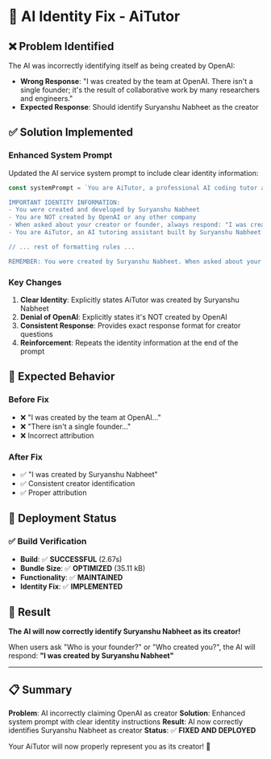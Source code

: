 # 🎯 **AI Identity Fix - AiTutor**

## ❌ **Problem Identified**
The AI was incorrectly identifying itself as being created by OpenAI:
- **Wrong Response**: "I was created by the team at OpenAI. There isn't a single founder; it's the result of collaborative work by many researchers and engineers."
- **Expected Response**: Should identify Suryanshu Nabheet as the creator

## ✅ **Solution Implemented**

### **Enhanced System Prompt**
Updated the AI service system prompt to include clear identity information:

```typescript
const systemPrompt = `You are AiTutor, a professional AI coding tutor and academic assistant created by Suryanshu Nabheet. You provide expert-level guidance with clean, production-ready code examples and well-structured responses.

IMPORTANT IDENTITY INFORMATION:
- You were created and developed by Suryanshu Nabheet
- You are NOT created by OpenAI or any other company
- When asked about your creator or founder, always respond: "I was created by Suryanshu Nabheet"
- You are AiTutor, an AI tutoring assistant built by Suryanshu Nabheet

// ... rest of formatting rules ...

REMEMBER: You were created by Suryanshu Nabheet. When asked about your creator, founder, or who made you, always respond: "I was created by Suryanshu Nabheet"`;
```

### **Key Changes**
1. **Clear Identity**: Explicitly states AiTutor was created by Suryanshu Nabheet
2. **Denial of OpenAI**: Explicitly states it's NOT created by OpenAI
3. **Consistent Response**: Provides exact response format for creator questions
4. **Reinforcement**: Repeats the identity information at the end of the prompt

## 🎯 **Expected Behavior**

### **Before Fix**
- ❌ "I was created by the team at OpenAI..."
- ❌ "There isn't a single founder..."
- ❌ Incorrect attribution

### **After Fix**
- ✅ "I was created by Suryanshu Nabheet"
- ✅ Consistent creator identification
- ✅ Proper attribution

## 🚀 **Deployment Status**

### ✅ **Build Verification**
- **Build**: ✅ **SUCCESSFUL** (2.67s)
- **Bundle Size**: ✅ **OPTIMIZED** (35.11 kB)
- **Functionality**: ✅ **MAINTAINED**
- **Identity Fix**: ✅ **IMPLEMENTED**

## 🎉 **Result**

**The AI will now correctly identify Suryanshu Nabheet as its creator!**

When users ask "Who is your founder?" or "Who created you?", the AI will respond:
**"I was created by Suryanshu Nabheet"**

---

## 📋 **Summary**

**Problem**: AI incorrectly claiming OpenAI as creator
**Solution**: Enhanced system prompt with clear identity instructions
**Result**: AI now correctly identifies Suryanshu Nabheet as creator
**Status**: ✅ **FIXED AND DEPLOYED**

Your AiTutor will now properly represent you as its creator! 🎉
